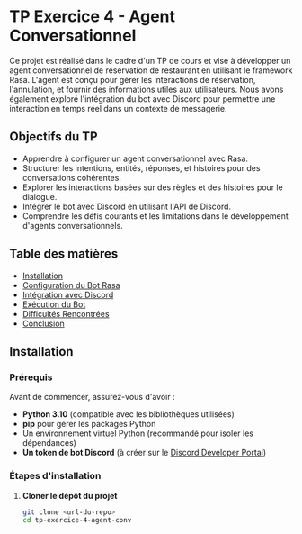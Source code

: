 # TP Exercice 4 - Agent Conversationnel

Ce projet est réalisé dans le cadre d'un TP de cours et vise à développer un agent conversationnel de réservation de restaurant en utilisant le framework Rasa. L'agent est conçu pour gérer les interactions de réservation, l'annulation, et fournir des informations utiles aux utilisateurs. Nous avons également exploré l'intégration du bot avec Discord pour permettre une interaction en temps réel dans un contexte de messagerie.

## Objectifs du TP

- Apprendre à configurer un agent conversationnel avec Rasa.
- Structurer les intentions, entités, réponses, et histoires pour des conversations cohérentes.
- Explorer les interactions basées sur des règles et des histoires pour le dialogue.
- Intégrer le bot avec Discord en utilisant l'API de Discord.
- Comprendre les défis courants et les limitations dans le développement d'agents conversationnels.

## Table des matières

- [Installation](#installation)
- [Configuration du Bot Rasa](#configuration-du-bot-rasa)
- [Intégration avec Discord](#intégration-avec-discord)
- [Exécution du Bot](#exécution-du-bot)
- [Difficultés Rencontrées](#difficultés-rencontrées)
- [Conclusion](#conclusion)

## Installation

### Prérequis

Avant de commencer, assurez-vous d'avoir :

- **Python 3.10** (compatible avec les bibliothèques utilisées)
- **pip** pour gérer les packages Python
- Un environnement virtuel Python (recommandé pour isoler les dépendances)
- **Un token de bot Discord** (à créer sur le [Discord Developer Portal](https://discord.com/developers/applications))

### Étapes d'installation

1. **Cloner le dépôt du projet**

   ```bash
   git clone <url-du-repo>
   cd tp-exercice-4-agent-conv
